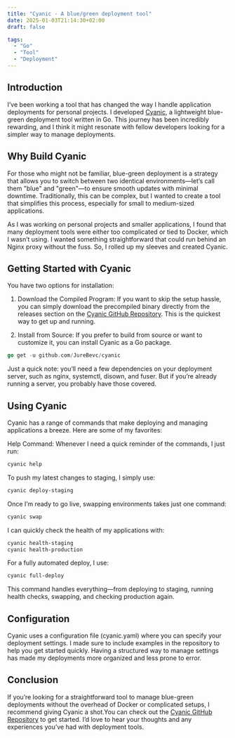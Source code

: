 ```yaml
---
title: "Cyanic - A blue/green deployment tool"
date: 2025-01-03T21:14:30+02:00
draft: false

tags:
  - "Go"
  - "Tool"
  - "Deployment"
---
```


## Introduction

I’ve been working a tool that has changed the way I handle application deployments for personal projects. I developed [Cyanic](https://github.com/JureBevc/cyanic), a lightweight blue-green deployment tool written in Go. This journey has been incredibly rewarding, and I think it might resonate with fellow developers looking for a simpler way to manage deployments.

## Why Build Cyanic

For those who might not be familiar, blue-green deployment is a strategy that allows you to switch between two identical environments—let’s call them "blue" and "green"—to ensure smooth updates with minimal downtime. Traditionally, this can be complex, but I wanted to create a tool that simplifies this process, especially for small to medium-sized applications.

As I was working on personal projects and smaller applications, I found that many deployment tools were either too complicated or tied to Docker, which I wasn’t using. I wanted something straightforward that could run behind an Nginx proxy without the fuss. So, I rolled up my sleeves and created Cyanic.

## Getting Started with Cyanic

You have two options for installation:

1. Download the Compiled Program: If you want to skip the setup hassle, you can simply download the precompiled binary directly from the releases section on the [Cyanic GitHub Repository](https://github.com/JureBevc/cyanic/releases/). This is the quickest way to get up and running.

2. Install from Source: If you prefer to build from source or want to customize it, you can install Cyanic as a Go package.
```go
go get -u github.com/JureBevc/cyanic
```

Just a quick note: you’ll need a few dependencies on your deployment server, such as nginx, systemctl, disown, and fuser. But if you’re already running a server, you probably have those covered.


## Using Cyanic
Cyanic has a range of commands that make deploying and managing applications a breeze. Here are some of my favorites:

Help Command: Whenever I need a quick reminder of the commands, I just run:

```bash
cyanic help
```

To push my latest changes to staging, I simply use:

```bash
cyanic deploy-staging
```

Once I’m ready to go live, swapping environments takes just one command:

```bash
cyanic swap
```

I can quickly check the health of my applications with:

```bash
cyanic health-staging
cyanic health-production
```

For a fully automated deploy, I use:

```bash
cyanic full-deploy
```
This command handles everything—from deploying to staging, running health checks, swapping, and checking production again.



## Configuration

Cyanic uses a configuration file (cyanic.yaml) where you can specify your deployment settings. I made sure to include examples in the repository to help you get started quickly. Having a structured way to manage settings has made my deployments more organized and less prone to error.

## Conclusion
If you’re looking for a straightforward tool to manage blue-green deployments without the overhead of Docker or complicated setups, I recommend giving Cyanic a shot.You can check out the [Cyanic GitHub Repository](https://github.com/JureBevc/cyanic/) to get started. I’d love to hear your thoughts and any experiences you’ve had with deployment tools.
